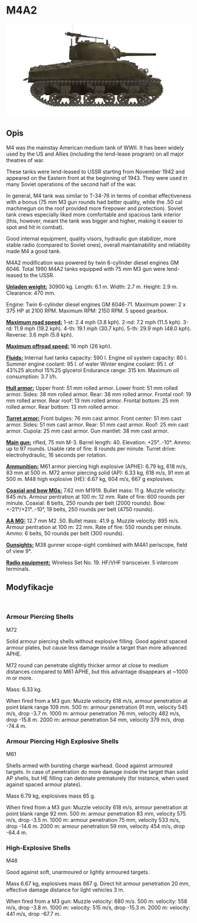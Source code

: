 # M4A2

![_m4a2](../images/_m4a2.png)

## Opis

M4 was the mainstay American medium tank of WWII. It has been widely used by the US and Allies (including the lend-lease program) on all major theatres of war.

These tanks were lend-leased to USSR starting from November 1942 and appeared on the Eastern front at the beginning of 1943. They were used in many Soviet operations of the second half of the war.

In general, M4 tank was similar to T-34-76 in terms of combat effectiveness with a bonus (75 mm M3 gun rounds had better quality, while the .50 cal machinegun on the roof provided more firepower and protection). Soviet tank crews especially liked more comfortable and spacious tank interior (this, however, meant the tank was bigger and higher, making it easier to spot and hit in combat).

Good internal equipment, quality visors, hydraulic gun stabilizer, more stable radio (compared to Soviet ones), overall maintainability and reliability made M4 a good tank.

M4A2 modification was powered by twin 6-cylinder diesel engines GM 6046. Total 1990 M4A2 tanks equipped with 75 mm M3 gun were lend-leased to the USSR.

<b><u>Unladen weight:</u></b> 30900 kg.
Length: 6.1 m.
Width: 2.7 m.
Height: 2.9 m.
Clearance: 470 mm.

Engine: Twin 6-cylinder diesel engines GM 6046-71.
Maximum power: 2 x 375 HP at 2100 RPM.
Maximum RPM: 2150 RPM.
5 speed gearbox.

<b><u>Maximum road speed:</u></b>
1-st: 2.4 mph (3.8 kph).
2-nd: 7.2 mph (11.5 kph).
3-rd: 11.9 mph (19.2 kph).
4-th: 19.1 mph (30.7 kph).
5-th: 29.9 mph (48.0 kph).
Reverse: 3.6 mph (5.8 kph).

<b><u>Maximum offroad speed:</u></b> 16 mph (26 kph).

<b><u>Fluids:</u></b>
Internal fuel tanks capacity: 590 l.
Engine oil system capacity: 80 l.
Summer engine coolant: 95 l. of water
Winter engine coolant: 95 l. of 43%25 alcohol 15%25 glycerol
Endurance range: 315 km.
Maximum oil consumption: 3.7 l/h.

<b><u>Hull armor:</u></b>
Upper front: 51 mm rolled armor.
Lower front: 51 mm rolled armor.
Sides: 38 mm rolled armor.
Rear: 38 mm rolled armor.
Frontal roof: 19 mm rolled armor.
Rear roof: 13 mm rolled armor.
Frontal bottom: 25 mm rolled armor.
Rear bottom: 13 mm rolled armor.

<b><u>Turret armor:</u></b>
Front bulges: 76 mm cast armor.
Front center: 51 mm cast armor.
Sides: 51 mm cast armor.
Rear: 51 mm cast armor.
Roof: 25 mm cast armor.
Cupola: 25 mm cast armor.
Gun mantlet: 38 mm cast armor.

<b><u>Main gun:</u></b> rifled, 75 mm M-3.
Barrel length: 40.
Elevation: +25°..-10°.
Ammo: up to 97 rounds.
Usable rate of fire: 8 rounds per minute.
Turret drive: electrohydraulic, 16 seconds per rotation.

<b><u>Ammunition:</u></b>
M61 armor piercing high explosive (APHE): 6.79 kg, 618 m/s, 83 mm at 500 m.
M72 armor piercing solid (AP): 6.33 kg, 618 m/s, 91 mm at 500 m.
M48 high explosive (HE): 6.67 kg, 604 m/s, 667 g explosives.

<b><u>Coaxial and bow MGs:</u></b> 7.62 mm M1919.
Bullet mass: 11 g.
Muzzle velocity: 845 m/s.
Armour pentration at 100 m: 12 mm.
Rate of fire: 600 rounds per minute.
Coaxial: 8 belts, 250 rounds per belt (2000 rounds).
Bow: +-21°/+21°..-10°, 19 belts, 250 rounds per belt (4750 rounds).

<b><u>AA MG:</u></b> 12.7 mm M2 .50.
Bullet mass: 41.9 g.
Muzzle velocity: 895 m/s.
Armour pentration at 100 m: 22 mm.
Rate of fire: 550 rounds per minute.
Ammo: 6 belts, 50 rounds per belt (300 rounds).

<b><u>Gunsights:</u></b>
M38 gunner scope-sight combined with М4А1 periscope, field of view 9°.

<b><u>Radio equipment:</u></b>
Wireless Set No. 19. HF/VHF transceiver.
5 intercom terminals.


## Modyfikacje
﻿

### Armour Piercing Shells

M72

Solid armour piercing shells without explosive filling. Good against spaced armour plates, but cause less damage inside a target than more advanced APHE.

M72 round can penetrate slightly thicker armor at close to medium distances compared to M61 APHE, but this advantage disappears at ~1000 m or more.

Mass: 6.33 kg.

When fired from a M3 gun:
Muzzle velocity 618 m/s, armour penetration at point blank range 109 mm.
500 m: armour penetration 91 mm, velocity 545 m/s, drop -3.7 m.
1000 m: armour penetration 76 mm, velocity 482 m/s, drop -15.8 m.
2000 m: armour penetration 54 mm, velocity 379 m/s, drop -74.4 m.﻿

### Armour Piercing High Explosive Shells

M61

Shells armed with bursting charge warhead.
Good against armoured targets. In case of penetration do more damage inside the target than solid AP shells, but HE filling can detonate prematurely (for instance, when used against spaced armour plates).

Mass 6.79 kg, explosives mass 65 g.

When fired from a M3 gun:
Muzzle velocity 618 m/s, armour penetration at point blank range 92 mm.
500 m: armour penetration 83 mm, velocity 575 m/s, drop -3.5 m.
1000 m: armour penetration 75 mm, velocity 533 m/s, drop -14.6 m.
2000 m: armour penetration 59 mm, velocity 454 m/s, drop -64.4 m.
﻿

### High-Explosive Shells

M48

Good against soft, unarmoured or lightly armoured targets.

Mass 6.67 kg, explosives mass 667 g.
Direct hit armour penetration 20 mm, effective damage distance for light vehicles 3 m.

When fired from a M3 gun:
Muzzle velocity: 680 m/s.
500 m: velocity: 558 m/s, drop -3.8 m.
1000 m: velocity: 515 m/s, drop -15.3 m.
2000 m: velocity: 441 m/s, drop -67.7 m.